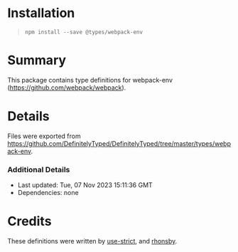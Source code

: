 # Installation
> `npm install --save @types/webpack-env`

# Summary
This package contains type definitions for webpack-env (https://github.com/webpack/webpack).

# Details
Files were exported from https://github.com/DefinitelyTyped/DefinitelyTyped/tree/master/types/webpack-env.

### Additional Details
 * Last updated: Tue, 07 Nov 2023 15:11:36 GMT
 * Dependencies: none

# Credits
These definitions were written by [use-strict](https://github.com/use-strict), and [rhonsby](https://github.com/rhonsby).
